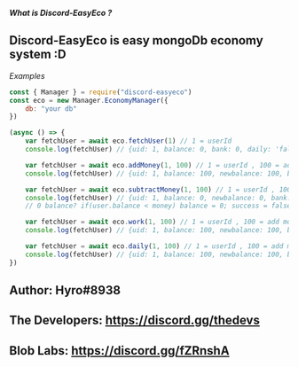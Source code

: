 ***What is Discord-EasyEco ?***<br>
## Discord-EasyEco is easy mongoDb economy system :D

*Examples*
```js
const { Manager } = require("discord-easyeco")
const eco = new Manager.EconomyManager({
    db: "your db"
})

(async () => {
    var fetchUser = await eco.fetchUser(1) // 1 = userId
    console.log(fetchUser) // {uid: 1, balance: 0, bank: 0, daily: 'false', work: 'false', rob: 'false'}

    var fetchUser = await eco.addMoney(1, 100) // 1 = userId , 100 = add money
    console.log(fetchUser) // {uid: 1, balance: 100, newbalance: 100, bank: 0, daily: 'false', work: 'false', rob: 'false', success: true}

    var fetchUser = await eco.subtractMoney(1, 100) // 1 = userId , 100 = subtract money
    console.log(fetchUser) // {uid: 1, balance: 0, newbalance: 0, bank: 0, daily: 'false', work: 'false', rob: 'false', success: false} 
    // 0 balance? if(user.balance < money) balance = 0; success = false

    var fetchUser = await eco.work(1, 100) // 1 = userId , 100 = add money
    console.log(fetchUser) // {uid: 1, balance: 100, newbalance: 100, bank: 0, daily: 'false', work: {TIME}, rob: 'false', cooldown: false, success: true}

    var fetchUser = await eco.daily(1, 100) // 1 = userId , 100 = add money
    console.log(fetchUser) // {uid: 1, balance: 100, newbalance: 100, bank: 0, daily: {TIME}, work: 'false', rob: 'false', cooldown: false, success: true}
})
```


## Author: Hyro#8938<br>
## The Developers: https://discord.gg/thedevs<br>
## Blob Labs: https://discord.gg/fZRnshA
